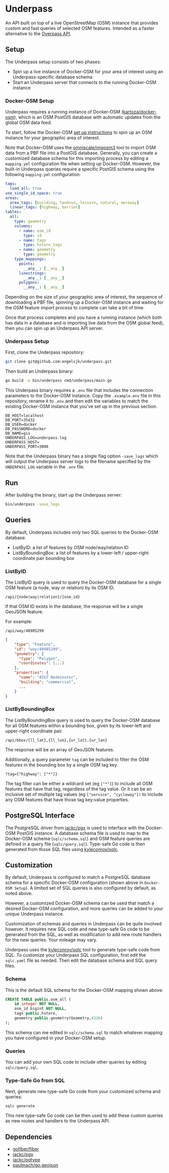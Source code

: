# Underpass

An API built on top of a live OpenStreetMap (OSM) instance that provides custom and fast queries of selected OSM features. Intended as a faster alternative to the [Overpass API](https://wiki.openstreetmap.org/wiki/Overpass_API).

## Setup

The Underpass setup consists of two phases:

* Spin up a live instance of Docker-OSM for your area of interest using an Underpass-specific database schema
* Start an Underpass server that connects to the running Docker-OSM instance

### Docker-OSM Setup

Underpass requires a running instance of Docker-OSM ([kartoza/docker-osm](https://github.com/kartoza/docker-osm)), which is an OSM PostGIS database with automatic updates from the global OSM data feed.

To start, follow the Docker-OSM [set up instructions](https://github.com/kartoza/docker-osm#quick-setup) to spin up an OSM instance for your geographic area of interest.

Note that Docker-OSM uses the [omniscale/imposm3](https://github.com/omniscale/imposm3) tool to import OSM data from a PBF file into a PostGIS database. Generally, you can create a customized database schema for this importing process by editing a ```mapping.yml``` configuration file when setting up Docker-OSM. However, the built-in Underpass queries require a specific PostGIS schema using the following ```mapping.yml``` configuration:

```yml
tags:
  load_all: true
use_single_id_space: true
areas:
  area_tags: [building, landuse, leisure, natural, aeroway]
  linear_tags: [highway, barrier]
tables:
  all:
    type: geometry
    columns:
      - name: osm_id
        type: id
      - name: tags
        type: hstore_tags
      - name: geometry
        type: geometry
    type_mappings:
      points:
        __any__: [__any__]
      linestrings:
        __any__: [__any__]
      polygons:
        __any__: [__any__]
```

Depending on the size of your geographic area of interest, the sequence of downloading a PBF file, spinning up a Docker-OSM instance and waiting for the OSM feature import process to complete can take a bit of time.

Once that process completes and you have a running instance (which both has data in a database and is importing live data from the OSM global feed), then you can spin up an Underpass API server.

### Underpass Setup

First, clone the Underpass repository:

```bash
git clone git@github.com:engelsjk/underpass.git
```

Then build an Underpass binary:

```bash
go build -o bin/underpass cmd/underpass/main.go
```

This Underpass binary requires a ```.env``` file that includes the connection parameters to the Docker-OSM instance. Copy the  ```.example.env``` file in this repository, rename it to ```.env``` and then edit the variables to match the existing Docker-OSM instance that you've set up in the previous section.

```
DB_HOST=localhost
DB_PORT=35432
DB_USER=docker
DB_PASSWORD=docker
DB_NAME=gis
UNDERPASS_LOG=underpass.log
UNDERPASS_HOST=
UNDERPASS_PORT=3000
```

Note that the Underpass binary has a single flag option ```-save_logs``` which will output the Underpass server logs to the filename specified by the ```UNDERPASS_LOG``` variable in the  ```.env``` file.

## Run

After building the binary, start up the Underpass server:

```bash
bin/underpass -save_logs
```

## Queries

By default, Underpass includes only two SQL queries to the Docker-OSM database:

* ListByID: a list of features by OSM node/way/relation ID
* ListByBoundingBox: a list of features by a lower-left / upper-right coordinate pair bounding box

### ListByID

The ListByID query is used to query the Docker-OSM database for a single OSM feature (a node, way or relation) by its OSM ID.

```
/api/{node|way|relation}/{osm_id}
```

If that OSM ID exists in the database, the response will be a single GeoJSON feature.

For example:

```
/api/way/48985299
```

```json
{
    "type": "Feature",
    "id": "way/48985299",
    "geometry": {
      "type": "Polygon",
      "coordinates": [...]
    },
    "properties": {
      "name": "AT&T Bedminster",
      "building": "commercial",
      ...
    }
}
```

### ListByBoundingBox

The ListByBoundingBox query is used to query the Docker-OSM database for all OSM features within a bounding box, given by its lower-left and upper-right coordinate pair.

```
/api/bbox/{ll_lat},{ll_lon},{ur_lat},{ur_lon}
```

The response will be an array of GeoJSON features.

Additionally, a query parameter ```tag``` can be included to filter the OSM features in the bounding box by a single OSM tag key.

```
?tag={"highway": ["*"]}
```

The tag filter can be either a wildcard set (eg ```["*"]```) to include all OSM features that have that tag, regardless of the tag value. Or it can be an inclusive set  of multiple tag values (eg ```["service", "cycleway"])``` to include any OSM features that have those tag key:value properties.

## PostgreSQL Interface

The PostgreSQL driver from [jackc/pgx](https://github.com/jackc/pgx) is used to interface with the Docker-OSM PostGIS instance. A database schema file is used to map to the Docker-OSM schema (```sqlc/schema.sql```) and OSM feature queries are defined in a query file (```sqlc/query.sql```). Type-safe Go code is then generated from those SQL files using [kyleconroy/sqlc](https://github.com/kyleconroy/sqlc).

## Customization

By default, Underpass is configured to match a PostgreSQL database schema for a specific Docker-OSM configuration (shown above in ```Docker-OSM Setup```). A limited set of SQL queries is also configured by default, as noted above.

However, a customized Docker-OSM schema can be used that match a desired Docker-OSM configuration, and more queries can be added to your unique Underpass instance.

Customization of schemas and queries in Underpass can be quite involved however. It requires new SQL code and new type-safe Go code to be generated from the SQL, as well as modification to add new route handlers for the new queries. Your mileage may vary.

Underpass uses the [kyleconroy/sqlc](https://github.com/kyleconroy/sqlc) tool to generate type-safe  code from SQL. To customize your Underpass SQL configuration, first edit the ```sqlc.yaml``` file as needed. Then edit the database schema and SQL query files.

### Schema

This is the default SQL schema for the Docker-OSM mapping shown above:

```sql
CREATE TABLE public.osm_all (
    id integer NOT NULL,
    osm_id bigint NOT NULL,
    tags public.hstore,
    geometry public.geometry(Geometry,4326)
);
```

This schema can me edited in ```sqlc/schema.sql``` to match whatever mapping you have configured in your Docker-OSM setup.

### Queries

You can add your own SQL code to include other queries by editing ```sqlc/query.sql```.

### Type-Safe Go from SQL

Next, generate new type-safe Go code from your customized schema and queries:

```sqlc generate```

This new type-safe Go code can be then used to add these custom queries as new routes and handlers to the Underpass API.

## Dependencies

* [gofiber/fiber](https://github.com/gofiber/fiber)
* [jackc/pgx](https://github.com/jackc/pgx)
* [jackc/pgtype](https://github.com/jackc/pgtype)
* [paulmach/go.geojson](https://github.com/paulmach/go.geojson)
